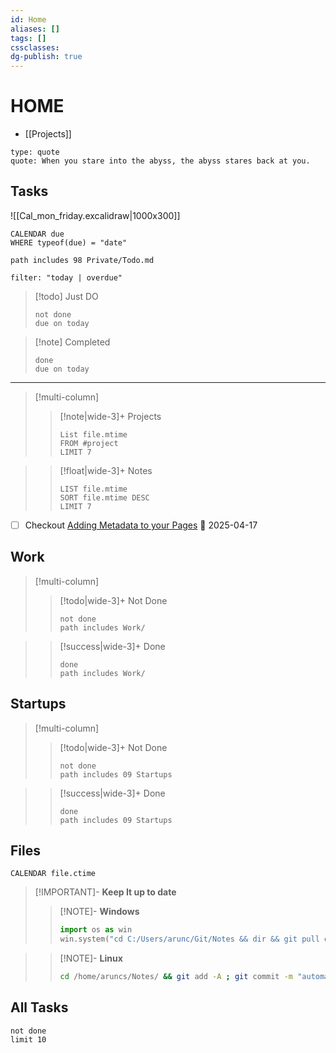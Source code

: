 ```yaml
---
id: Home
aliases: []
tags: []
cssclasses: 
dg-publish: true
---
```

# HOME

- [[Projects]]

```widgets
type: quote
quote: When you stare into the abyss, the abyss stares back at you.

```

## Tasks

![[Cal_mon_friday.excalidraw|1000x300]]

```dataview
CALENDAR due
WHERE typeof(due) = "date"

```

```tasks
path includes 98 Private/Todo.md
```

```todoist
filter: "today | overdue"

```

> [!todo] Just DO
>
> ```tasks
> not done
> due on today
> ```

> [!note] Completed
>
> ```tasks
> done
> due on today
> ```

---

> [!multi-column]
>
> > [!note|wide-3]+ Projects
> >
> > ```dataview
> > List file.mtime
> > FROM #project
> > LIMIT 7
> > ```

>
> > [!float|wide-3]+ Notes
> >
> > ```dataview
> > LIST file.mtime
> > SORT file.mtime DESC
> > LIMIT 7
> > ```

- [ ] Checkout [Adding Metadata to your Pages](https://blacksmithgu.github.io/obsidian-dataview/annotation/add-metadata/) 📅 2025-04-17

## Work

> [!multi-column]
>
> > [!todo|wide-3]+ Not Done
> >
> > ```tasks
> > not done
> > path includes Work/
> > ```

>
> > [!success|wide-3]+ Done
> >
> > ```tasks
> > done
> > path includes Work/
> > ```

## Startups

> [!multi-column]
>
> > [!todo|wide-3]+ Not Done
> >
> > ```tasks
> > not done
> > path includes 09 Startups
> > ```

>
> > [!success|wide-3]+ Done
> >
> > ```tasks
> > done
> > path includes 09 Startups
> > ```

## Files

```dataview
CALENDAR file.ctime

```

> [!IMPORTANT]- **Keep It up to date**
>
> > [!NOTE]- **Windows**
> >
> > ```python
> > import os as win
> > win.system("cd C:/Users/arunc/Git/Notes && dir && git pull origin main")
> > ```

>
> > [!NOTE]- **Linux**
> >
> > ```bash
> > cd /home/aruncs/Notes/ && git add -A ; git commit -m "automated backup" ; git push origin main
> > ```

## All Tasks

```tasks
not done
limit 10

```
